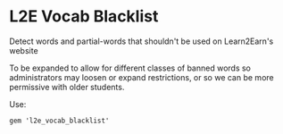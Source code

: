 L2E Vocab Blacklist
==================

Detect words and partial-words that shouldn't be used on Learn2Earn's website

To be expanded to allow for different classes of banned words so
administrators may loosen or expand restrictions, or so we can be more
permissive with older students.

Use:
```
gem 'l2e_vocab_blacklist'
```
